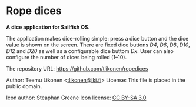 Rope dices
==========

**A dice application for Sailfish OS.**

The application makes dice-rolling simple: press a dice button and the
dice value is shown on the screen. There are fixed dice buttons _D4_,
_D6_, _D8_, _D10_, _D12_ and _D20_ as well as a configurable dice buttom
_Dx_. User can also configure the number of dices being rolled (1–10).

The repository URL: <https://github.com/tlikonen/ropedices>

Author: Teemu Likonen <<tlikonen@iki.fi>>
License: This file is placed in the public domain.

Icon author: Steaphan Greene
Icon license: [CC BY-SA 3.0][CC]

[CC]: http://creativecommons.org/licenses/by-sa/3.0/

